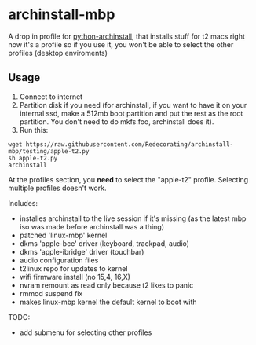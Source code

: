 # archinstall-mbp

A drop in profile for [python-archinstall](https://github.com/archlinux/archinstall), that installs stuff for t2 macs
right now it's a profile so if you use it, you won't be able to select the other profiles (desktop enviroments)

## Usage
1. Connect to internet
2. Partition disk if you need (for archinstall, if you want to have it on your internal ssd, make a 512mb boot partition and put the rest as the root partition. You don't need to do mkfs.foo, archinstall does it).
3. Run this:
```shell
wget https://raw.githubusercontent.com/Redecorating/archinstall-mbp/testing/apple-t2.py
sh apple-t2.py
archinstall
```


At the profiles section, you **need** to select the "apple-t2" profile. Selecting multiple profiles doesn't work.

Includes:
- installes archinstall to the live session if it's missing (as the latest mbp iso was made before archinstall was a thing)
-	patched 'linux-mbp' kernel
-	dkms 'apple-bce' driver (keyboard, trackpad, audio) 
-	dkms 'apple-ibridge' driver (touchbar)
-	audio configuration files
-	t2linux repo for updates to kernel
-	wifi firmware install (no 15,4, 16,X)
-	nvram remount as read only because t2 likes to panic
-	rmmod suspend fix
-	makes linux-mbp kernel the default kernel to boot with

TODO:
-	add submenu for selecting other profiles


